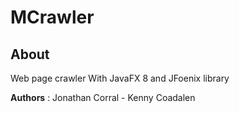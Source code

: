 # MCrawler

## About

Web page crawler With JavaFX 8 and JFoenix library

**Authors** : Jonathan Corral - Kenny Coadalen